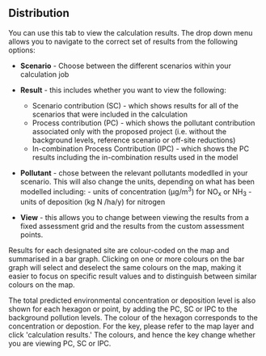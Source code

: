 ## Distribution

You can use this tab to view the calculation results. The drop down menu allows you to navigate to the correct set of results from the following options:
- **Scenario** - Choose between the different scenarios within your calculation job 
- **Result** - this includes whether you want to view the following:
  
  - Scenario contribution (SC) - which shows results for all of the scenarios that were included in the calculation
  - Process contribution (PC) - which shows the pollutant contribution associated only with the proposed project (i.e. without the background levels, reference scenario or off-site reductions)
  - In-combination Process Contribution (IPC) - which shows the PC results including the in-combination results used in the model
  
- **Pollutant** - chose between the relevant pollutants modedlled in your scenario. This will also change the units, depending on what has been modelled including:
      - units of concentration (μg/m<sup>3</sup>) for NO<sub>x</sub> or NH<sub>3</sub>
      - units of deposition (kg N /ha/y) for nitrogen
- **View** - this allows you to change between viewing the results from a fixed assessment grid and the results from the custom assessment points. 

Results for each designated site are colour-coded on the map and summarised in a bar graph. Clicking on one or more colours on the bar graph will select and deselect the same colours on the map, making it easier to focus on specific result values and to distinguish between similar colours on the map.

The total predicted environmental concentration or deposition level is also shown for each hexagon or point, by adding the PC, SC or IPC to the background pollution levels. The colour of the hexagon corresponds to the concentration or depostion. For the key, please refer to the map layer and click  'calculation results.' The colours, and hence the key change whether you are viewing PC, SC or IPC. 


<div id='section4c'></div>
